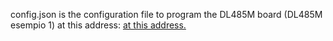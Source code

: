 config.json is the configuration file to program the DL485M board (DL485M esempio 1) at this address:
<a href="https://www.domocontrol.info/it/dl485/schede-espansione-per-danbus">at this address.</a>

